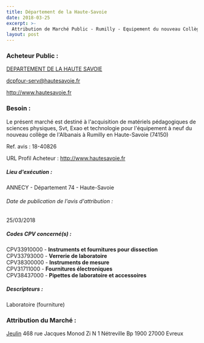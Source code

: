 ```yaml
---
title: Département de la Haute-Savoie
date: 2018-03-25
excerpt: >-
  Attribution de Marché Public - Rumilly - Equipement du nouveau Collège de l'Albanais - Fourniture de matériels de Sciences et de Technologie
layout: post
---
```


### Acheteur Public : 
<a href="/acheteur-33/siren-227400017"> DEPARTEMENT DE LA HAUTE SAVOIE</a><br/>



dcpfour-serv@hautesavoie.fr


http://www.hautesavoie.fr
### Besoin :

Le présent marché est destiné à l'acquisition de matériels pédagogiques de sciences physiques, Svt, Exao et technologie pour l'équipement à neuf du nouveau collège de l'Albanais à Rumilly en Haute-Savoie (74150)

Ref. avis : 18-40826

URL Profil Acheteur : http://www.hautesavoie.fr

##### Lieu d'exécution :

ANNECY - Département 74 - Haute-Savoie

###### Date de publication de l'avis d'attribution : 
25/03/2018

##### Codes CPV concerné(s) :
CPV33910000 - **Instruments et fournitures pour dissection** <br/>
CPV33793000 - **Verrerie de laboratoire** <br/>
CPV38300000 - **Instruments de mesure** <br/>
CPV31711000 - **Fournitures électroniques** <br/>
CPV38437000 - **Pipettes de laboratoire et accessoires** <br/>

##### Descripteurs :
Laboratoire (fourniture) <br/>

### Attribution du Marché :
<a href="/entreprise-256/siren-344652490"> Jeulin</a>    468 rue Jacques Monod Zi N 1 Nétreville Bp 1900 27000 Evreux <br/>
